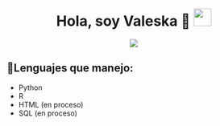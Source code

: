 <h1 align="center">Hola, soy Valeska 🫡 <img src="https://media.giphy.com/media/hvRJCLFzcasrR4ia7z/giphy.gif" width="35"></h1>

<p align="center">
  <a href="https://github.com/DenverCoder1/readme-typing-svg">
    <img src="https://readme-typing-svg.herokuapp.com?font=Fira+Code&color=%2300BFFF&size=24&center=true&vCenter=true&width=800&height=60&lines=
    Estudiante+de+Estadistica+Informatica;
    Finanzas;
    Miembro+del+CIMA">
  </a>
</p>


## 👾Lenguajes que manejo:

-  Python
-  R
-  HTML (en proceso)
-  SQL  (en proceso)



